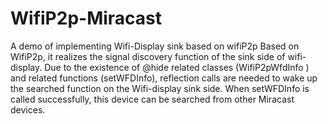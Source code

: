 # WifiP2p-Miracast
A demo of implementing Wifi-Display sink based on wifiP2p
Based on WifiP2p, it realizes the signal discovery function of the sink side of wifi-display. 
Due to the existence of @hide related classes (WifiP2pWfdInfo ) and related functions (setWFDInfo), reflection calls are needed to wake up the searched function on the Wifi-display sink side. 
When setWFDInfo is called successfully, this device can be searched from other Miracast devices.
